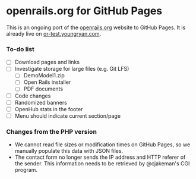 # openrails.org for GitHub Pages

This is an ongoing port of the [openrails.org](http://openrails.org) website to 
GitHub Pages. It is already live on 
[or-test.youngryan.com](https://or-test.youngryan.com).

### To-do list

- [ ] Download pages and links
- [ ] Investigate storage for large files (e.g. Git LFS)
  - [ ] DemoModel1.zip
  - [ ] Open Rails installer
  - [ ] PDF documents
- [ ] Code changes
- [ ] Randomized banners
- [ ] OpenHub stats in the footer
- [ ] Menu should indicate current section/page

### Changes from the PHP version

- We cannot read file sizes or modification times on GitHub Pages, so we 
  manually populate this data with JSON files.
- The contact form no longer sends the IP address and HTTP referer of the 
  sender. This information needs to be retrieved by @cjakeman's CGI program.
